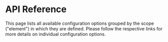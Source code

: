 API Reference
=============

This page lists all available configuration options grouped by the scope ("element")
in which they are defined. Please follow the respective links for more details
on individual configuration options.


